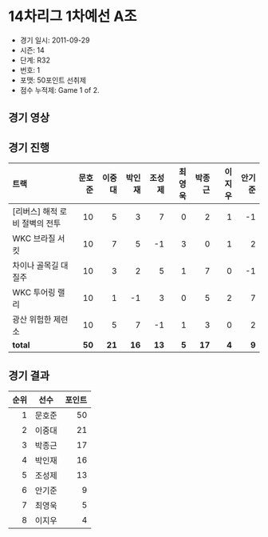 # 14차리그 1차예선 A조

- 경기 일시: 2011-09-29
- 시즌: 14
- 단계: R32
- 번호: 1
- 포맷: 50포인트 선취제
- 점수 누적제: Game 1 of 2.





## 경기 영상
## 경기 진행

| 트랙 | 문호준 | 이중대 | 박인재 | 조성제 | 최영욱 | 박종근 | 이지우 | 안기준 |
|:---|---:|---:|---:|---:|---:|---:|---:|---:|
| [리버스] 해적 로비 절벽의 전투 | 10 | 5 | 3 | 7 | 0 | 2 | 1 | -1 |
| WKC 브라질 서킷 | 10 | 7 | 5 | -1 | 3 | 0 | 1 | 2 |
| 차이나 골목길 대질주 | 10 | 3 | 2 | 5 | 1 | 7 | 0 | -1 |
| WKC 투어링 랠리 | 10 | 1 | -1 | 3 | 0 | 5 | 2 | 7 |
| 광산 위험한 제련소 | 10 | 5 | 7 | -1 | 1 | 3 | 0 | 2 |
| __total__ | __50__ | __21__ | __16__ | __13__ | __5__ | __17__ | __4__ | __9__ |




## 경기 결과

| 순위 | 선수 | 포인트 |
|---:|:---:|---:|
| 1 | 문호준 | 50 |
| 2 | 이중대 | 21 |
| 3 | 박종근 | 17 |
| 4 | 박인재 | 16 |
| 5 | 조성제 | 13 |
| 6 | 안기준 | 9 |
| 7 | 최영욱 | 5 |
| 8 | 이지우 | 4 |

